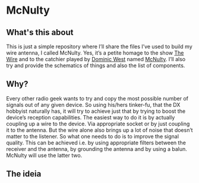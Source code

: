 # McNulty

## What's this about
This is just a simple repository where I’ll share the files I’ve used to build my wire antenna, I called McNulty. Yes, it’s a petite homage to the show [The Wire](https://en.wikipedia.org/wiki/The_Wire) and to the catchier played by [Dominic West](https://en.wikipedia.org/wiki/Dominic_West) named [McNulty](https://en.wikipedia.org/wiki/Jimmy_McNulty).
I’ll also try and provide the schematics of things and also the list of components.

## Why?
Every other radio geek wants to try and copy the most possible number of signals out of any given device. So using his/hers tinker-fu, that the DX hobbyist naturally has, it will try to achieve just that by trying to boost the device’s reception capabilities. The easiest way to do it is by actually coupling up a wire to the device. Via appropriate socket or by just coupling it to the antenna.
But the wire alone also brings up a lot of noise that doesn’t matter to the listener. So what one needs to do is to improve the signal quality. This can be achieved i.e. by using appropriate filters between the receiver and the antenna, by grounding the antenna and by using a balun. McNulty will use the latter two. 


## The ideia
